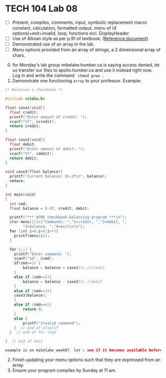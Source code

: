 # TECH 104 Lab 08
- [ ] Present, compiles, comments, input, symbolic replacement macro constant, calculation, formatted output, menu of (4 options)+exit+invalid, loop, functions incl. DisplayHeader   
- [ ] Use of Allman style as per p.91 of textbook. ([Reference document](https://humberital-my.sharepoint.com/:w:/g/personal/mdrk0011_humber_ca/Ee6iBqaMJXtFih6kvjZc_7wBI6vaY4SiIN5vI1bv3Pgc0A?e=u313bQ))   
- [ ] Demonstrated use of an array in the lab.
- [ ] Menu options provided from an array of strings, a 2 dimensional array of chars.

0. for Monday's lab group mikelake.humber.ca is saying access denied, let us transfer our files to apollo.humber.ca and use it instead right now. Log in and write the command ``` chmod g+wx .```
1.  Demonstrate one functioning ```array``` to your professor.
Example:
```c
/* Balances a checkbook */

#include <stdio.h>

float case1(void){
  float credit;
  printf("Enter amount of credit: ");
  scanf("%f", &credit);
  return credit;
}

float case2(void){
  float debit;
  printf("Enter amount of debit: ");
  scanf("%f", &debit);
  return debit;
}

void case3(float balance){
  printf("Current balance: $%.2f\n", balance);
  return;
}

int main(void)
{
  int cmd;
  float balance = 0.0f, credit, debit;

  printf("*** ACME checkbook-balancing program ***\n");
  char menu[][]={"Commands: ","1=credit, ","2=debit, ",
		"3=balance, ","4=exit\n\n"};
  for (int i=0;i<4;i++){
    printf(menu[i]);
  }

  for (;;) {
    printf("Enter command: ");
    scanf("%d", &cmd);
    if(cmd==1) {   
        balance = balance + case1(); //credit
    }
    else if (cmd==2){
        balance = balance - case2(); //debit
    }
    else if (cmd==3){
	case3(balance);
    }
    else if (cmd==4){
        return 0;
    }
    else {
        printf("Invalid command");
    }  // end of else/if
  }  // end of for loop

}  // end of main

example is on mikelake week07, let's see if it becomes available before Monday week08
```
2.  Finish updating your menu options such that they are expressed from an array.
3.  Ensure your program compiles by Sunday at 11 am.
